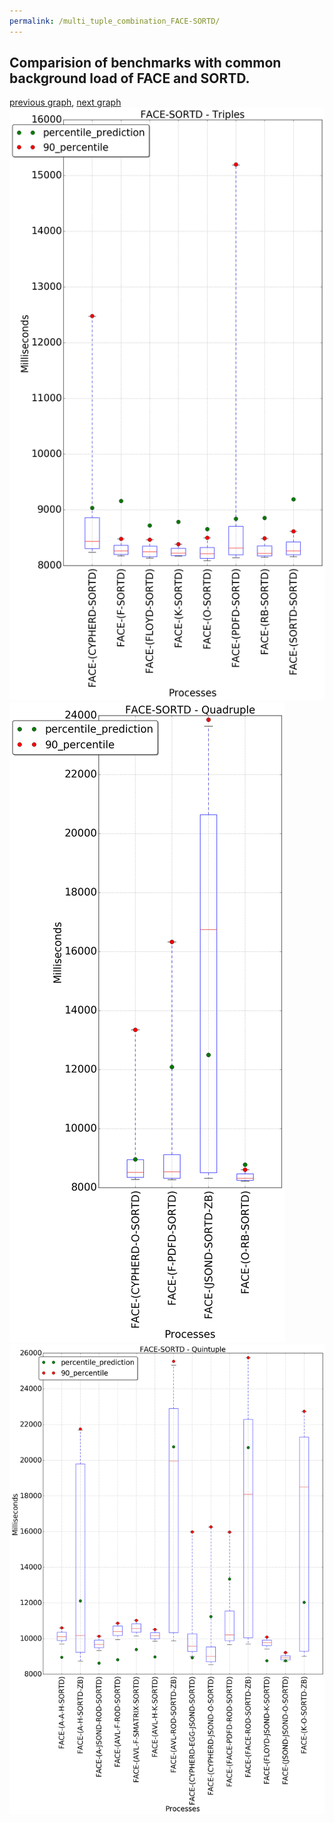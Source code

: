 ```yaml
---
permalink: /multi_tuple_combination_FACE-SORTD/
---
```



 ## Comparision of benchmarks with common background load of FACE and SORTD.

[previous graph](../multi_tuple_combination_FACE-SMATRIX/), [next graph](../multi_tuple_combination_FACE-ZB/)
![graph figure](./images/triple/FACE/FACE-SORTD_box.png)![graph figure](./images/quadruple/FACE/FACE-SORTD_box.png)![graph figure](./images/quintuple/FACE/FACE-SORTD_box.png)